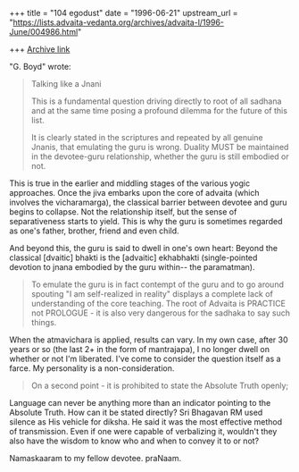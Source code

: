 +++
title = "104 egodust"
date = "1996-06-21"
upstream_url = "https://lists.advaita-vedanta.org/archives/advaita-l/1996-June/004986.html"

+++
[Archive link](https://lists.advaita-vedanta.org/archives/advaita-l/1996-June/004986.html)

"G. Boyd" wrote:
>
> Talking like a Jnani
>
> This is a fundamental question driving directly to root of all sadhana
> and at the same time posing a profound dilemma for the future of this
> list.
>
> It is clearly stated in the scriptures and repeated by all genuine Jnanis,
> that emulating the guru is wrong. Duality MUST be maintained in the
> devotee-guru relationship, whether the guru is still embodied or not.
>

This is true in the earlier and middling stages of the various yogic
approaches.  Once the jiva embarks upon the core of advaita (which
involves the vicharamarga), the classical barrier between devotee
and guru begins to collapse.  Not the relationship itself, but the
sense of separativeness starts to yield.  This is why the guru is
sometimes regarded as one's father, brother, friend and even child.

And beyond this, the guru is said to dwell in one's own heart:
Beyond the classical [dvaitic] bhakti is the [advaitic] ekhabhakti
(single-pointed devotion to jnana embodied by the guru within--
the paramatman).

>
> To emulate the guru is in fact contempt of the guru and to go around
> spouting "I am self-realized in reality" displays a complete lack of
> understanding of the core teaching. The root of Advaita is PRACTICE
> not PROLOGUE - it is also very dangerous for the sadhaka to say such
> things.
>

When the atmavichara is applied, results can vary.  In my own case,
after 30 years or so (the last 2+ in the form of mantrajapa), I no
longer dwell on whether or not I'm liberated.  I've come to consider
the question itself as a farce.  My personality is a non-consideration.

>
> On a second point - it is prohibited to state the Absolute Truth openly;
>

Language can never be anything more than an indicator pointing to the Absolute
Truth.  How can it be stated directly?  Sri Bhagavan RM used silence as His
vehicle for diksha.  He said it was the most effective method of transmission.
Even if one were capable of verbalizing it, wouldn't they also have the wisdom
to know who and when to convey it to or not?

Namaskaaram to my fellow devotee. praNaam.

